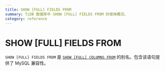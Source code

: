 ```yaml
---
title: SHOW [FULL] FIELDS FROM
summary: TiDB 数据库中 SHOW [FULL] FIELDS FROM 的使用概况。
category: reference
---
```


# SHOW [FULL] FIELDS FROM

`SHOW [FULL] FIELDS FROM` 是 [`SHOW [FULL] COLUMNS FROM`](v2.1/reference/sql/statements/show-columns-from.md) 的别名。包含该语句提供了 MySQL 兼容性。
